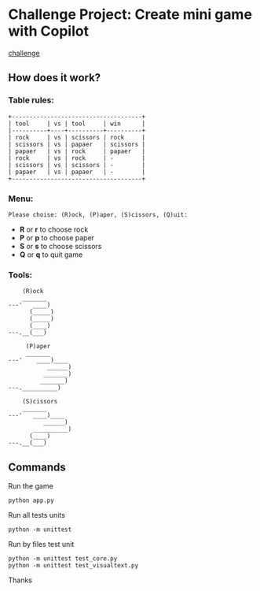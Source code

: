 # Challenge Project: Create mini game with Copilot

[challenge](https://learn.microsoft.com/pt-br/training/modules/challenge-project-create-mini-game-with-copilot/)

## How does it work?
### Table rules:
```
+-------------------------------------+
| tool     | vs | tool     | win      |
|----------+----+----------+----------+
| rock     | vs | scissors | rock     |
| scissors | vs | papaer   | scissors |
| papaer   | vs | rock     | papaer   |
| rock     | vs | rock     | -        |
| scissors | vs | scissors | -        |
| papaer   | vs | papaer   | -        |
+-------------------------------------+

```

### Menu:
`Please choise: (R)ock, (P)aper, (S)cissors, (Q)uit:`
- **R** or **r** to choose rock
- **P** or **p** to choose paper
- **S** or **s** to choose scissors
- **Q** or **q** to quit game

### Tools:
```
    (R)ock
    _______
---'   ____)
      (_____)
      (_____)
      (____)
---.__(___)
```

```
     (P)aper
     _______
---'    ____)____
           ______)
          _______)
         _______)
---.__________)
```
```
    (S)cissors
    _______
---'   ____)____
          ______)
       __________)
      (____)
---.__(___)
```

## Commands
Run the game
```shell
python app.py
```

Run all tests units
```shell
python -m unittest
```

Run by files test unit
```shell
python -m unittest test_core.py
python -m unittest test_visualtext.py
```

Thanks
